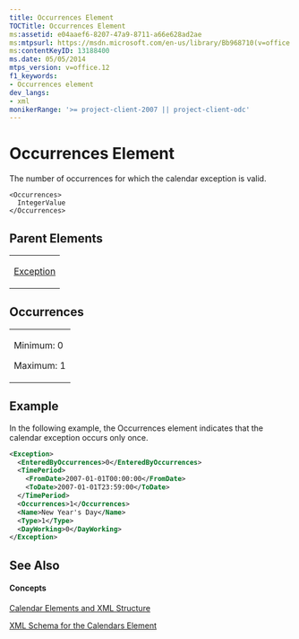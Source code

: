 ```yaml
---
title: Occurrences Element
TOCTitle: Occurrences Element
ms:assetid: e04aaef6-8207-47a9-8711-a66e628ad2ae
ms:mtpsurl: https://msdn.microsoft.com/en-us/library/Bb968710(v=office.12)
ms:contentKeyID: 13188400
ms.date: 05/05/2014
mtps_version: v=office.12
f1_keywords:
- Occurrences element
dev_langs:
- xml
monikerRange: '>= project-client-2007 || project-client-odc'
---
```


# Occurrences Element




The number of occurrences for which the calendar exception is valid.

    <Occurrences>
      IntegerValue
    </Occurrences>

## Parent Elements

<table>
<colgroup>
<col style="width: 100%" />
</colgroup>
<tbody>
<tr class="odd">
<td><p><a href="exception-element.md">Exception</a></p></td>
</tr>
</tbody>
</table>

## Occurrences

<table>
<colgroup>
<col style="width: 100%" />
</colgroup>
<tbody>
<tr class="odd">
<td><p>Minimum: 0</p>
<p>Maximum: 1</p></td>
</tr>
</tbody>
</table>

## Example

In the following example, the Occurrences element indicates that the calendar exception occurs only once.

``` xml
<Exception>
  <EnteredByOccurrences>0</EnteredByOccurrences>
  <TimePeriod>
    <FromDate>2007-01-01T00:00:00</FromDate>
    <ToDate>2007-01-01T23:59:00</ToDate>
  </TimePeriod>
  <Occurrences>1</Occurrences>
  <Name>New Year's Day</Name>
  <Type>1</Type>
  <DayWorking>0</DayWorking>
</Exception>
```

## See Also

#### Concepts

[Calendar Elements and XML Structure](calendar-elements-and-xml-structure.md)

[XML Schema for the Calendars Element](xml-schema-for-the-calendars-element.md)

